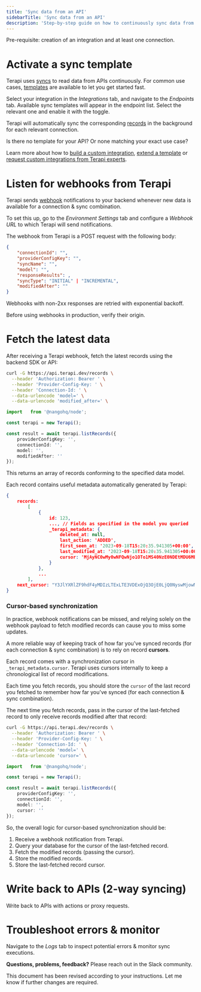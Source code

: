```yaml
---
title: 'Sync data from an API'
sidebarTitle: 'Sync data from an API'
description: 'Step-by-step guide on how to continuously sync data from an API (using a sync template).'
---
```



Pre-requisite: creation of an integration and at least one connection.


# Activate a sync template

Terapi uses [syncs]() to read data from APIs continuously. For common use cases, [templates]() are available to let you get started fast.

Select your integration in the _Integrations_ tab, and navigate to the _Endpoints_ tab. Available sync templates will appear in the endpoint list. Select the relevant one and enable it with the toggle.

Terapi will automatically sync the corresponding [records]() in the background for each relevant connection.


Is there no template for your API? Or none matching your exact use case?

Learn more about how to [build a custom integration](), [extend a template]() or [request custom integrations from Terapi experts]().


# Listen for webhooks from Terapi

Terapi sends [webhook]() notifications to your backend whenever new data is available for a connection & sync combination.

To set this up, go to the _Environment Settings_ tab and configure a _Webhook URL_ to which Terapi will send notifications.

The webhook from Terapi is a POST request with the following body:
```json
{
    "connectionId": "",
    "providerConfigKey": "",
    "syncName": "",
    "model": "",
    "responseResults": ,
    "syncType": "INITIAL" | "INCREMENTAL",
    "modifiedAfter": ""
}
```


Webhooks with non-2xx responses are retried with exponential backoff.



Before using webhooks in production, verify their origin.


# Fetch the latest data

After receiving a Terapi webhook, fetch the latest records using the backend SDK or API:





```bash
curl -G https://api.terapi.dev/records \
  --header 'Authorization: Bearer ' \
  --header 'Provider-Config-Key: ' \
  --header 'Connection-Id: ' \
  --data-urlencode 'model=' \
  --data-urlencode 'modified_after=' \

```





```ts
import   from '@nangohq/node';

const terapi = new Terapi();

const result = await terapi.listRecords({
    providerConfigKey: '',
    connectionId: '',
    model: '',
    modifiedAfter: ''
});
```




This returns an array of records conforming to the specified data model.

Each record contains useful metadata automatically generated by Terapi:

```json
{
    records:
        [
            {
                id: 123,
                ..., // Fields as specified in the model you queried
                _terapi_metadata: {
                    deleted_at: null,
                    last_action: 'ADDED',
                    first_seen_at: '2023-09-18T15:20:35.941305+00:00',
                    last_modified_at: '2023-09-18T15:20:35.941305+00:00',
                    cursor: 'MjAyNC0wMy0wNFQwNjo1OTo1MS40NzE0NDEtMDU6MDB8fDE1Y2NjODA1LTY0ZDUtNDk0MC1hN2UwLTQ1ZmM3MDQ5OTdhMQ=='
                }
            },
            ...
        ],
    next_cursor: "Y3JlYXRlZF9hdF4yMDIzLTExLTE3VDExOjQ3OjE0LjQ0NyswMjowMHxpZF4xYTE2MTYwMS0yMzk5LTQ4MzYtYWFiMi1mNjk1ZWI2YTZhYzI"
}
```

### Cursor-based synchronization

In practice, webhook notifications can be missed, and relying solely on the webhook payload to fetch modified records can cause you to miss some updates.

A more reliable way of keeping track of how far you've synced records (for each connection & sync combination) is to rely on record **cursors**.

Each record comes with a synchronization cursor in `_terapi_metadata.cursor`. Terapi uses cursors internally to keep a chronological list of record modifications.

Each time you fetch records, you should store the `cursor` of the last record you fetched to remember how far you've synced (for each connection & sync combination).

The next time you fetch records, pass in the cursor of the last-fetched record to only receive records modified after that record:





```bash
curl -G https://api.terapi.dev/records \
  --header 'Authorization: Bearer ' \
  --header 'Provider-Config-Key: ' \
  --header 'Connection-Id: ' \
  --data-urlencode 'model=' \
  --data-urlencode 'cursor=' \

```





```ts
import   from '@nangohq/node';

const terapi = new Terapi();

const result = await terapi.listRecords({
    providerConfigKey: '',
    connectionId: '',
    model: '',
    cursor: ''
});
```




So, the overall logic for cursor-based synchronization should be:
1. Receive a webhook notification from Terapi.
2. Query your database for the cursor of the last-fetched record.
3. Fetch the modified records (passing the cursor).
4. Store the modified records.
5. Store the last-fetched record cursor.

# Write back to APIs (2-way syncing)

Write back to APIs with actions or proxy requests.

# Troubleshoot errors & monitor

Navigate to the _Logs_ tab to inspect potential errors & monitor sync executions.


**Questions, problems, feedback?** Please reach out in the Slack community.



This document has been revised according to your instructions. Let me know if further changes are required.
